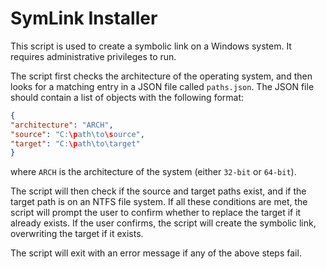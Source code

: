 # SymLink Installer

This script is used to create a symbolic link on a Windows system. It requires administrative privileges to run.

The script first checks the architecture of the operating system, and then looks for a matching entry in a JSON file called `paths.json`. The JSON file should contain a list of objects with the following format:

```json
{
"architecture": "ARCH",
"source": "C:\path\to\source",
"target": "C:\path\to\target"
}
```

where `ARCH` is the architecture of the system (either `32-bit` or `64-bit`).

The script will then check if the source and target paths exist, and if the target path is on an NTFS file system. If all these conditions are met, the script will prompt the user to confirm whether to replace the target if it already exists. If the user confirms, the script will create the symbolic link, overwriting the target if it exists.

The script will exit with an error message if any of the above steps fail.

